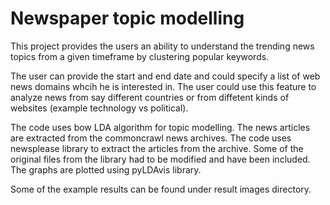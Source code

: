 # Newspaper topic modelling

This project provides the users an ability to understand the trending news topics from a given timeframe by clustering popular keywords.

The user can provide the start and end date and could specify a list of web news domains whcih he is interested in. The user could use this feature to analyze news from say different countries or from diffetent kinds of websites (example technology vs political).

The code uses bow LDA algorithm for topic modelling. The news articles are extracted from the commoncrawl news archives. The code uses newsplease library to extract the articles from the archive. Some of the original files from the library had to be modified and have been included. The graphs are plotted using pyLDAvis library.

Some of the example results can be found under result images directory.
